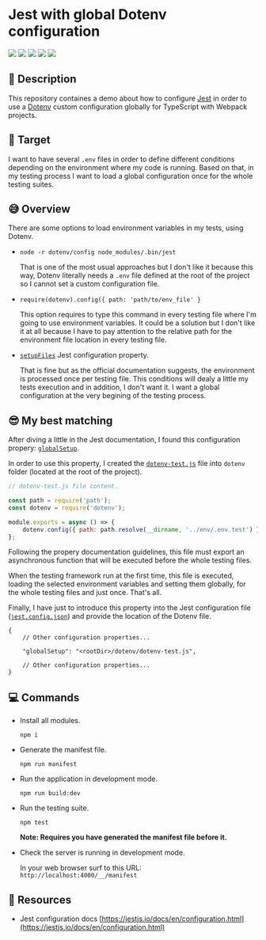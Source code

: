 # Jest with global Dotenv configuration

<img src="https://img.shields.io/badge/Version-1.0.0-yellow" /> <img src="https://img.shields.io/badge/Jest-26.1.0-purple" /> <img src="https://img.shields.io/badge/dotenv-8.2.0-yellow" /> <img src="https://img.shields.io/badge/TypeScript-3.9.6-blue" /> <img src="https://img.shields.io/badge/Webpack-4.43.0-blue" />

## 📗 Description

This repository containes a demo about how to configure [Jest](https://github.com/facebook/jest) in order to use a [Dotenv](https://github.com/motdotla/dotenv) custom configuration globally for TypeScript with Webpack projects.

## 🎯 Target

I want to have several `.env` files in order to define different conditions depending on the environment where my code is running. Based on that, in my testing process I want to load a global configuration once for the whole testing suites.

## 😅 Overview

There are some options to load environment variables in my tests, using Dotenv.

-   `node -r dotenv/config node_modules/.bin/jest`

    That is one of the most usual approaches but I don't like it because this way, Dotenv literally needs a `.env` file defined at the root of the project so I cannot set a custom configuration file.

-   `require(dotenv).config({ path: 'path/to/env_file' }`

    This option requires to type this command in every testing file where I'm going to use environment variables. It could be a solution but I don't like it at all because I have to pay attention to the relative path for the environment file location in every testing file.

-   [`setupFiles`](https://jestjs.io/docs/en/configuration#setupfiles-array) Jest configuration property.

    That is fine but as the official documentation suggests, the environment is processed once per testing file. This conditions will dealy a little my tests execution and in addition, I don't want it. I want a global configuration at the very begining of the testing process.

## 😎 My best matching

After diving a little in the Jest documentation, I found this configuration propery: [`globalSetup`](https://jestjs.io/docs/en/configuration#globalsetup-string).

In order to use this property, I created the [`dotenv-test.js`](https://github.com/ddialar/testing.jest.global.dotenv/dotenv/dotenv-test.js) file into `dotenv` folder (located at the root of the project).

```js
// dotenv-test.js file content.

const path = require('path');
const dotenv = require('dotenv');

module.exports = async () => {
    dotenv.config({ path: path.resolve(__dirname, '../env/.env.test') });
};
```

Following the propery documentation guidelines, this file must export an asynchronous function that will be executed before the whole testing files.

When the testing framework run at the first time, this file is executed, loading the selected environment variables and setting them globally, for the whole testing files and just once. That's all.

Finally, I have just to introduce this property into the Jest configuration file ([`jest.config.json`](https://github.com/ddialar/testing.jest.global.dotenv/jest.config.json)) and provide the location of the Dotenv file.

```jsonc
{
    // Other configuration properties...

    "globalSetup": "<rootDir>/dotenv/dotenv-test.js",
    
    // Other configuration properties...
}
```

## 💻 Commands

-   Install all modules.

    `npm i`

-   Generate the manifest file.

    `npm run manifest`

-   Run the application in development mode.

    `npm run build:dev`

-   Run the testing suite.

    `npm test`

    **Note: Requires you have generated the manifest file before it.**

-   Check the server is running in development mode.

    In your web browser surf to this URL: `http://localhost:4000/__/manifest`

## 💾 Resources

-   Jest configuration docs [https://jestjs.io/docs/en/configuration.html](https://jestjs.io/docs/en/configuration.html)
